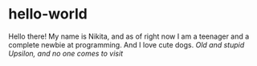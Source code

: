 # hello-world
Hello there! My name is Nikita, and as of right now I am a teenager and a complete newbie at programming. And I love cute dogs.
*Old and stupid Upsilon, and no one comes to visit*
